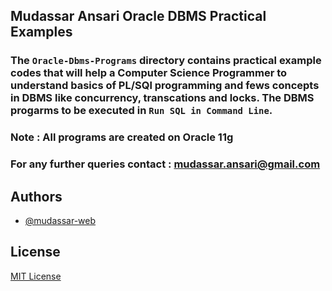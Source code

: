 ## Mudassar Ansari Oracle DBMS Practical Examples

### The `Oracle-Dbms-Programs` directory contains practical example codes that will help a Computer Science Programmer to understand basics of PL/SQl programming and fews concepts in DBMS like concurrency, transcations and locks. The DBMS progarms to be executed in `Run SQL in Command Line`.

### Note : All programs are created on Oracle 11g

### For any further queries contact : mudassar.ansari@gmail.com

## Authors

- [@mudassar-web](https://github.com/mudassar-web)

## License

[MIT License](LICENSE)
